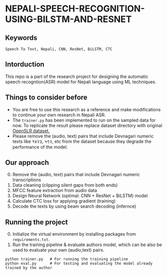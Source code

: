 # NEPALI-SPEECH-RECOGNITION-USING-BILSTM-AND-RESNET
## Keywords
```Speech To Text, Nepali, CNN, ResNet, BiLSTM, CTC ```
## Intorduction
This repo is a part of the research project for designing the automatic speech recogntion(ASR) model for Nepali language using ML techniques. 

## Things to consider before
- You are free to use this research as a reference and make modifications to continue your own research in Nepali ASR. 
- The `trainer.py` has been implemented to run on the sampled data for now. To replicate the result please replace dataset directory with original [OpenSLR dataset.](https://openslr.org/54)
- Please remove the (audio, text) pairs that include Devnagari numeric texts like १४२३, ५९२, etc from the dataset because they degrade the performance of the model.
  
## Our approach
0. Remove the (audio, text) pairs that include Devnagari numeric transcriptions
1. Data cleaning (clipping silent gaps from both ends)
2. MFCC feature extraction from audio data
3. Design Neural Network (optimal: CNN + ResNet + BiLSTM) model 
4. Calculate CTC loss for applying gradient (training)
5. Decode the texts by using beam search decoding (infernce)


## Running the project
0. Initialize the virtual environment by installing packages from `requirements.txt`.
1. Run the training pipeline & evaluate authors model, which can be also be used to evaluate your own (audio,text) pairs.
```
python trainer.py   # For running the training pipeline
python eval.py      # For testing and evaluating the model already trained by the author
```


